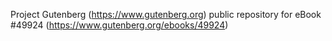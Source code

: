 Project Gutenberg (https://www.gutenberg.org) public repository for eBook #49924 (https://www.gutenberg.org/ebooks/49924)
